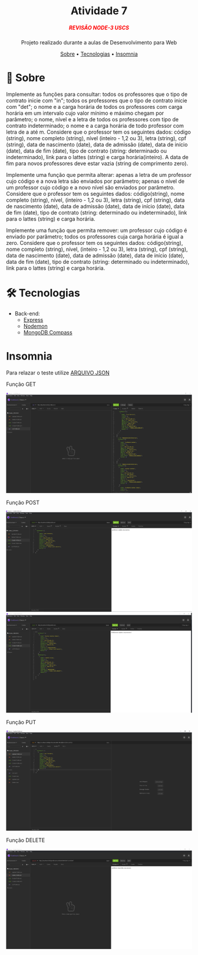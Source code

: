 <h1 align="center">Atividade 7</h1>
<h5 align="center" style="color: red;">REVISÃO NODE-3 USCS</h5>
<p align="center">Projeto realizado durante a aulas de Desenvolvimento para Web</p>

<p align="center">
 <a href="#-sobre">Sobre</a> •
 <a href="#-tecnologias">Tecnologias</a> • 
 <a href="#-insomnia">Insomnia</a> 
</p>

# 📖 Sobre

<p>Implemente as funções para consultar: todos os professores que o tipo de contrato inicie com "in"; todos os professores que o tipo de contrato inicie com "det"; o nome e a carga horária de todos os professores com carga horária em um intervalo cujo valor mínimo e máximo chegam por parâmetro; o nome, nível e a letra de todos os professores com tipo de contrato indeterminado; o nome e a carga horária de todo professor com letra de a até m. Considere que o professor tem os seguintes dados: código (string), nome completo (string), nível (inteiro - 1,2 ou 3), letra (string), cpf (string), data de nascimento (date), data de admissão (date), data de início (date), data de fim (date), tipo de contrato (string: determinado ou indeterminado), link para o lattes (string) e carga horária(inteiro). A data de fim para novos professores deve estar vazia (string de comprimento zero).</p>

<p>Implemente uma função que permita alterar: apenas a letra de um professor cujo código e a nova letra são enviados por parâmetro; apenas o nível de um professor cujo código e a novo nível são enviados por parâmetro. Considere que o professor tem os seguintes dados: código(string), nome completo (string), nível, (inteiro - 1,2 ou 3), letra (string), cpf (string), data de nascimento (date), data de admissão (date), data de início (date), data de fim (date), tipo de contrato (string: determinado ou indeterminado), link para o lattes (string) e carga horária.</p>

<p>Implemente uma função que permita remover: um professor cujo código é enviado por parâmetro; todos os professores cuja carga horária é igual a zero. Considere que o professor tem os seguintes dados: código(string), nome completo (string), nível, (inteiro - 1,2 ou 3), letra (string), cpf (string), data de nascimento (date), data de admissão (date), data de início (date), data de fim (date), tipo de contrato (string: determinado ou indeterminado), link para o lattes (string) e carga horária.</p>

<h1>🛠 Tecnologias</h1>

- Back-end:
  - [Express](https://expressjs.com/pt-br/)
  - [Nodemon](https://nodemon.io/)
  - [MongoDB Compass](https://www.mongodb.com/try/download/compass)

# Insomnia

Para relazar o teste utilize [ARQUIVO JSON](https://github.com/GuilhermeSanchesS/dwuscs/blob/main/node2/Insomnia_2021-04-02.json)

<p>Função GET </p>

<p align="center">
  <a href="https://github.com/GuilhermeSanchesS/dwuscs/blob/main/file/Node_2_REVISAO_GET.PNG">
    <img src="https://raw.githubusercontent.com/GuilhermeSanchesS/dwuscs/main/file/Node_2_REVISAO_GET.PNG"  alt="GET" />
  </a>
</p>

<p>Função POST </p>

<p align="center">
  <a href="https://github.com/GuilhermeSanchesS/dwuscs/blob/main/file/Node_2_REVISAO_POST_1.PNG">
    <img src="https://raw.githubusercontent.com/GuilhermeSanchesS/dwuscs/main/file/Node_2_REVISAO_POST_1.PNG"  alt="POST 1" />
  </a>
  <a href="https://github.com/GuilhermeSanchesS/dwuscs/blob/main/file/Node_2_REVISAO_POST_2.PNG">
    <img src="https://raw.githubusercontent.com/GuilhermeSanchesS/dwuscs/main/file/Node_2_REVISAO_POST_2.PNG"  alt="POST 2" />
  </a>
</p>

<p>Função PUT </p>

<p align="center">
  <a href="https://github.com/GuilhermeSanchesS/dwuscs/blob/main/file/Node_2_REVISAO_UPDATE.PNG">
    <img src="https://raw.githubusercontent.com/GuilhermeSanchesS/dwuscs/main/file/Node_2_REVISAO_UPDATE.PNG"  alt="PUT" />
  </a>
</p>
<p>Função DELETE </p>

<p align="center">
  <a href="https://github.com/GuilhermeSanchesS/dwuscs/blob/main/file/Node_2_REVISAO_DELETE.PNG">
    <img src="https://raw.githubusercontent.com/GuilhermeSanchesS/dwuscs/main/file/Node_2_REVISAO_DELETE.PNG"  alt="DELETE" />
  </a>
</p>